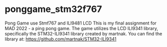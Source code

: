 # ponggame_stm32f767
Pong Game use Stmf767 and ILI9481 LCD
This is my final assignment for MAD 2022 - a ping pong game. The game utilizes the LCD ILI9341 library, specifically the STM32-ILI9341 library created by martnak. 
You can find the library at: https://github.com/martnak/STM32-ILI9341
